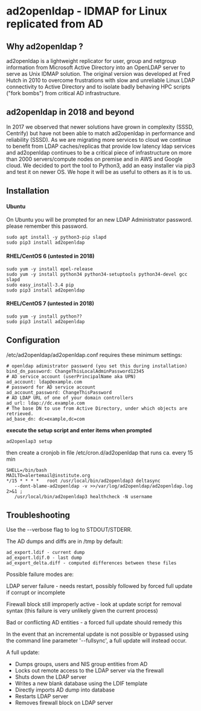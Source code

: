 # ad2openldap - IDMAP for Linux replicated from AD  

## Why ad2openldap ?

ad2openldap is a lightweight replicator for user, group and netgroup information
from Microsoft Active Directory into an OpenLDAP server to serve as Unix IDMAP
solution. The original version was developed at Fred Hutch in 2010 to overcome
frustrations with slow and unreliable Linux LDAP connectivity to Active Directory
and to isolate badly behaving HPC scripts ("fork bombs") from critical AD
infrastructure.

## ad2openldap in 2018 and beyond

In 2017 we observed that newer solutions have grown in complexity (SSSD, Centrify)
but have not been able to match ad2openldap in performance and reliability (SSSD).
As we are migrating more services to cloud we continue to benefit from LDAP
caches/replicas that provide low latency ldap services and ad2openldap continues
to be a critical piece of infrastructure on more than 2000 servers/compute nodes
on premise and in AWS and Google cloud.
We decided to port the tool to Python3, add an easy installer via pip3 and test
it on newer OS. We hope it will be as useful to others as it is to us.

## Installation

#### Ubuntu

On Ubuntu you will be prompted for an new LDAP Administrator password. please
remember this password.

    sudo apt install -y python3-pip slapd
    sudo pip3 install ad2openldap

#### RHEL/CentOS 6 (untested in 2018)

    sudo yum -y install epel-release
    sudo yum -y install python34 python34-setuptools python34-devel gcc slapd
    sudo easy_install-3.4 pip
    sudo pip3 install ad2openldap

#### RHEL/CentOS 7 (untested in 2018)

    sudo yum -y install python??
    sudo pip3 install ad2openldap

## Configuration

/etc/ad2openldap/ad2openldap.conf requires these minimum settings:

    # openldap adimistrator password (you set this during installation)
    bind_dn_password: ChangeThisLocalAdminPassword12345
    # AD service account (userPrincipalName aka UPN)
    ad_account: ldap@example.com
    # password for AD service account
    ad_account_password: ChangeThisPassword
    # AD LDAP URL of one of your domain controllers
    ad_url: ldap://dc.example.com
    # The base DN to use from Active Directory, under which objects are  retrieved.
    ad_base_dn: dc=example,dc=com

**execute the setup script and enter items when prompted**

    ad2openlap3 setup

then create a cronjob in file /etc/cron.d/ad2openldap that runs ca. every 15 min

    SHELL=/bin/bash
    MAILTO=alertemail@institute.org
    */15 * * * *   root /usr/local/bin/ad2openldap3 deltasync
       --dont-blame-ad2openldap -v >>/var/log/ad2openldap/ad2openldap.log 2>&1 ;
       /usr/local/bin/ad2openldap3 healthcheck -N username

## Troubleshooting

Use the --verbose flag to log to STDOUT/STDERR.

The AD dumps and diffs are in /tmp by default:

    ad_export.ldif - current dump
    ad_export.ldif.0 - last dump
    ad_export_delta.diff - computed differences between these files

Possible failure modes are:

LDAP server failure - needs restart, possibly followed by forced full update
if corrupt or incomplete

Firewall block still improperly active - look at update script for removal
syntax (this failure is very unlikely given the current process)

Bad or conflicting AD entities - a forced full update should remedy this

In the event that an incremental update is not possible or bypassed using the
command line parameter '--fullsync', a full update will instead occur.

A full update:

* Dumps groups, users and NIS group entities from AD
* Locks out remote access to the LDAP server via the firewall
* Shuts down the LDAP server
* Writes a new blank database using the LDIF template
* Directly imports AD dump into database
* Restarts LDAP server
* Removes firewall block on LDAP server
